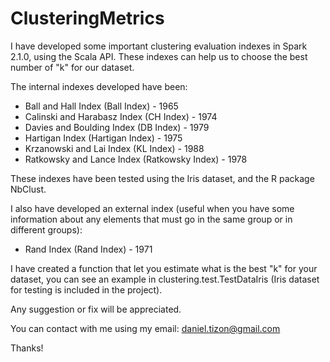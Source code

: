 # ClusteringMetrics

I have developed some important clustering evaluation indexes in Spark 2.1.0,
using the Scala API. These indexes can help us to choose the best number of "k"
for our dataset. 

The internal indexes developed have been:

* Ball and Hall Index (Ball Index) - 1965
* Calinski and Harabasz Index (CH Index) - 1974
* Davies and Boulding Index (DB Index) - 1979
* Hartigan Index (Hartigan Index) - 1975
* Krzanowski and Lai Index (KL Index) - 1988
* Ratkowsky and Lance Index (Ratkowsky Index) - 1978

These indexes have been tested using the Iris dataset, and the R package NbClust.

I also have developed an external index (useful when you have some information 
about any elements that must go in the same group or in different groups):

* Rand Index (Rand Index) - 1971

I have created a function that let you estimate what is the best "k" for your dataset, 
you can see an example in clustering.test.TestDataIris (Iris dataset for testing is 
included in the project).

Any suggestion or fix will be appreciated.

You can contact with me using my email: daniel.tizon@gmail.com

Thanks!
